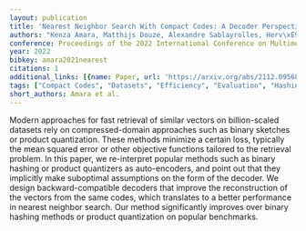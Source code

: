 ```yaml
---
layout: publication
title: 'Nearest Neighbor Search With Compact Codes: A Decoder Perspective'
authors: "Kenza Amara, Matthijs Douze, Alexandre Sablayrolles, Herv\xE9 J\xE9gou"
conference: Proceedings of the 2022 International Conference on Multimedia Retrieval
year: 2022
bibkey: amara2021nearest
citations: 1
additional_links: [{name: Paper, url: 'https://arxiv.org/abs/2112.09568'}]
tags: ["Compact Codes", "Datasets", "Efficiency", "Evaluation", "Hashing Methods", "Quantization", "Scalability"]
short_authors: Amara et al.
---
```

Modern approaches for fast retrieval of similar vectors on billion-scaled
datasets rely on compressed-domain approaches such as binary sketches or
product quantization. These methods minimize a certain loss, typically the mean
squared error or other objective functions tailored to the retrieval problem.
In this paper, we re-interpret popular methods such as binary hashing or
product quantizers as auto-encoders, and point out that they implicitly make
suboptimal assumptions on the form of the decoder. We design
backward-compatible decoders that improve the reconstruction of the vectors
from the same codes, which translates to a better performance in nearest
neighbor search. Our method significantly improves over binary hashing methods
or product quantization on popular benchmarks.